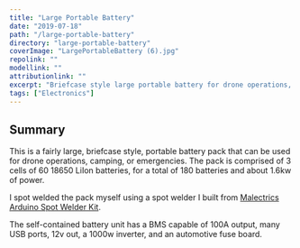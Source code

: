 ```yaml
---
title: "Large Portable Battery"
date: "2019-07-18"
path: "/large-portable-battery"
directory: "large-portable-battery"
coverImage: "LargePortableBattery (6).jpg"
repolink: ""
modellink: ""
attributionlink: ""
excerpt: "Briefcase style large portable battery for drone operations, camping, or emergencies."
tags: ["Electronics"]
---
```


## Summary

This is a fairly large, briefcase style, portable battery pack that can be used for drone operations, camping, or emergencies. The pack is comprised of 3 cells of 60 18650 LiIon batteries, for a total of 180 batteries and about 1.6kw of power. 

I spot welded the pack myself using a spot welder I built from [Malectrics Arduino Spot Welder Kit](https://malectrics.eu/product/diy-arduino-battery-spot-welder-prebuilt-kit-v3/). 

The self-contained battery unit has a BMS capable of 100A output, many USB ports, 12v out, a 1000w inverter, and an automotive fuse board.